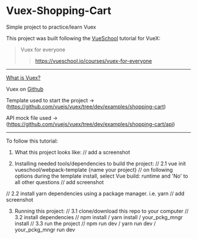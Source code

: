 # Vuex-Shopping-Cart
Simple project to practice/learn Vuex

This project was built following the [VueSchool](https://vueschool.io/) tutorial for VueX: 

> Vuex for everyone
>> https://vueschool.io/courses/vuex-for-everyone

---------
[What is Vuex?](https://vuex.vuejs.org/)

Vuex on [Github](https://github.com/vuejs/vuex)

Template used to start the project -> (https://github.com/vuejs/vuex/tree/dev/examples/shopping-cart)

API mock file used -> (https://github.com/vuejs/vuex/tree/dev/examples/shopping-cart/api)

---------
To follow this tutorial:

1. What this project looks like:
  // add a screenshot
 
2. Installing needed tools/dependencies to build the project:
  // 2.1  vue init vueschool/webpack-template {name your project}
  //      on following options during the template install, select Vue build: runtime and 'No' to all other questions
  //      add screenshot
 
  // 2.2  install yarn dependencies using a package manager. i.e. yarn
  //      add screenshot
  
3. Running this project:
  // 3.1  clone/download this repo to your computer
  // 3.2  install dependencies
  //      npm install / yarn install / your_pckg_mngr install
  // 3.3  run the project
  //      npm run dev / yarn run dev / your_pckg_mngr run dev
  
